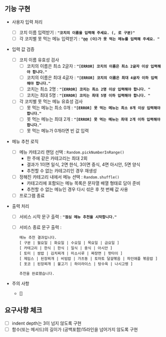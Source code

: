 ## 기능 구현

- 사용자 입력 처리

  - [ ] 코치 이름 입력받기 : **`"코치의 이름을 입력해 주세요. (, 로 구분)"`**
  - [ ] 각 코치별 못 먹는 메뉴 입력받기 : **`"@@ (이)가 못 먹는 메뉴를 입력해 주세요. "`**

- 입력 값 검증

  - [ ] 코치 이름 유효성 검사
    - [ ] 코치의 이름은 최소 2글자 : **`"[ERROR] 코치의 이름은 최소 2글자 이상 입력해야 합니다."`**
    - [ ] 코치의 이름은 최대 4글자 : **`"[ERROR] 코치의 이름은 최대 4글자 이하 입력해야 합니다."`**
    - [ ] 코치는 최소 2명 : **`"[ERROR] 코치는 최소 2명 이상 입력해야 합니다. "`**
    - [ ] 코치는 최대 5명 : **`"[ERROR] 코치는 최대 5명 이하 입력해야 합니다. "`**
  - [ ] 각 코치별 못 먹는 메뉴 유효성 검사
    - [ ] 못 먹는 메뉴는 최소 0개 : **`"[ERROR] 못 먹는 메뉴는 최소 0개 이상 입력해야 합니다."`**
    - [ ] 못 먹는 메뉴는 최대 2개 : **`"[ERROR] 못 먹는 메뉴는 최대 2개 이하 입력해야 합니다."`**
    - [ ] 못 먹는 메뉴가 0개라면 빈 값 입력

- 메뉴 추천 로직

  - [ ] 메뉴 카테고리 랜덤 선택 : `Random.pickNumberInRange()`
    - 한 주에 같은 카테고리는 최대 2회
    - 결과가 1이면 일식, 2면 한식, 3이면 중식, 4면 아시안, 5면 양식
    - 추천할 수 없는 카테고리인 경우 재생성
  - [ ] 정해진 카테고리 내에서 메뉴 션택 : `Random.shuffle()`
    - 카테고리에 포함되는 메뉴 목록은 문자열 배열 형태로 담아 준비
    - 추천할 수 없는 메뉴인 경우 다시 섞은 후 첫 번째 값 사용
  - [ ] 프로그램 종료

- 출력 처리

  - [ ] 서비스 시작 문구 출력 : **`"점심 메뉴 추천을 시작합니다."`**
  - [ ] 서비스 종료 문구 출력 :

    ```
    메뉴 추천 결과입니다.
    [ 구분 | 월요일 | 화요일 | 수요일 | 목요일 | 금요일 ]
    [ 카테고리 | 한식 | 한식 | 일식 | 중식 | 아시안 ]
    [ 토미 | 쌈밥 | 김치찌개 | 미소시루 | 짜장면 | 팟타이 ]
    [ 제임스 | 된장찌개 | 비빔밥 | 가츠동 | 토마토 달걀볶음 | 파인애플 볶음밥 ]
    [ 포코 | 된장찌개 | 불고기 | 하이라이스 | 탕수육 | 나시고렝 ]

    추천을 완료했습니다.
    ```

- 주의 사항
  - []

## 요구사항 체크

- [ ] indent depth는 3이 넘지 않도록 구현
- [ ] 함수(또는 메서드)의 길이가 (공백포함)15라인을 넘어가지 않도록 구현
